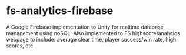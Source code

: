 # fs-analytics-firebase
A Google Firebase implementation to Unity for realtime database management using noSQL. Also implemented to FS highscore/analytics webpage to include: average clear time, player success/win rate, high scores, etc.

